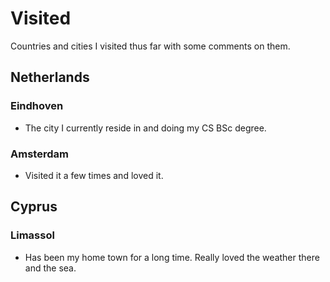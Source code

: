 # Visited
Countries and cities I visited thus far with some comments on them.

## Netherlands
### Eindhoven
- The city I currently reside in and doing my CS BSc degree.

### Amsterdam
- Visited it a few times and loved it.

## Cyprus
### Limassol
- Has been my home town for a long time. Really loved the weather there and the sea.